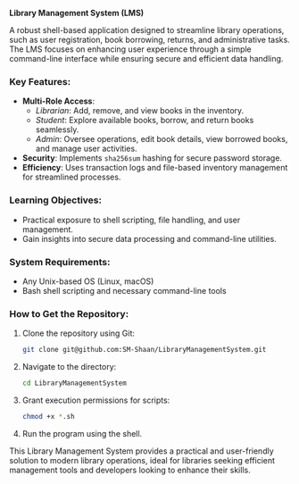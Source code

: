 **Library Management System (LMS)**  

A robust shell-based application designed to streamline library operations, such as user registration, book borrowing, returns, and administrative tasks. The LMS focuses on enhancing user experience through a simple command-line interface while ensuring secure and efficient data handling.  

### Key Features:  
- **Multi-Role Access**:  
  - *Librarian*: Add, remove, and view books in the inventory.  
  - *Student*: Explore available books, borrow, and return books seamlessly.  
  - *Admin*: Oversee operations, edit book details, view borrowed books, and manage user activities.  
- **Security**: Implements `sha256sum` hashing for secure password storage.  
- **Efficiency**: Uses transaction logs and file-based inventory management for streamlined processes.  

### Learning Objectives:  
- Practical exposure to shell scripting, file handling, and user management.  
- Gain insights into secure data processing and command-line utilities.  

### System Requirements:  
- Any Unix-based OS (Linux, macOS)  
- Bash shell scripting and necessary command-line tools  

### How to Get the Repository:  
1. Clone the repository using Git:  
   ```bash
   git clone git@github.com:SM-Shaan/LibraryManagementSystem.git
   ```  
2. Navigate to the directory:  
   ```bash
   cd LibraryManagementSystem
   ```  
3. Grant execution permissions for scripts:  
   ```bash
   chmod +x *.sh
   ```  
4. Run the program using the shell.  

This Library Management System provides a practical and user-friendly solution to modern library operations, ideal for libraries seeking efficient management tools and developers looking to enhance their skills.
